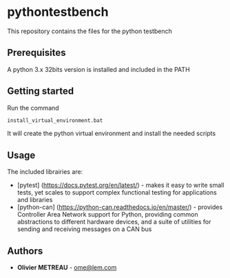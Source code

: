 # pythontestbench

This repository contains the files for the python testbench

## Prerequisites

A python 3.x 32bits version is installed and included in the PATH

## Getting started

Run the command
```bash
install_virtual_environment.bat
```
It will create the python virtual environment and install the needed scripts

## Usage
The included librairies are:
* [pytest] (https://docs.pytest.org/en/latest/) - makes it easy to write small tests, yet scales to support complex functional testing for applications and libraries
* [python-can] (https://python-can.readthedocs.io/en/master/) - provides Controller Area Network support for Python, providing common abstractions to different hardware devices, and a suite of utilities for sending and receiving messages on a CAN bus

## Authors
* **Olivier METREAU** - <ome@lem.com>